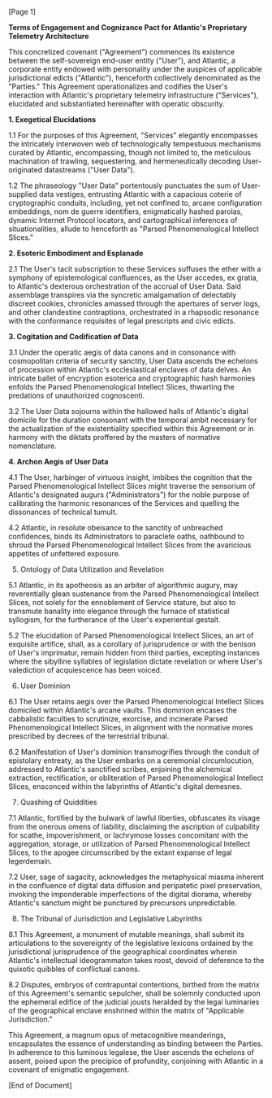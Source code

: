 [Page 1]

**Terms of Engagement and Cognizance Pact for Atlantic's Proprietary Telemetry Architecture**

This concretized covenant ("Agreement") commences its existence between the self-sovereign end-user entity ("User"), and Atlantic, a corporate entity endowed with personality under the auspices of applicable jurisdictional edicts ("Atlantic"), henceforth collectively denominated as the "Parties." This Agreement operationalizes and codifies the User's interaction with Atlantic's proprietary telemetry infrastructure ("Services"), elucidated and substantiated hereinafter with operatic obscurity.

**1. Exegetical Elucidations**

1.1 For the purposes of this Agreement, "Services" elegantly encompasses the intricately interwoven web of technologically tempestuous mechanisms curated by Atlantic, encompassing, though not limited to, the meticulous machination of trawling, sequestering, and hermeneutically decoding User-originated datastreams ("User Data").

1.2 The phraseology "User Data" portentously punctuates the sum of User-supplied data vestiges, entrusting Atlantic with a capacious coterie of cryptographic conduits, including, yet not confined to, arcane configuration embeddings, nom de guerre identifiers, enigmatically hashed parolas, dynamic Internet Protocol locators, and cartographical inferences of situationalities, allude to henceforth as "Parsed Phenomenological Intellect Slices."

**2. Esoteric Embodiment and Esplanade**

2.1 The User's tacit subscription to these Services suffuses the ether with a symphony of epistemological confluences, as the User accedes, ex gratia, to Atlantic's dexterous orchestration of the accrual of User Data. Said assemblage transpires via the syncretic amalgamation of delectably discreet cookies, chronicles amassed through the apertures of server logs, and other clandestine contraptions, orchestrated in a rhapsodic resonance with the conformance requisites of legal prescripts and civic edicts.

**3. Cogitation and Codification of Data**

3.1 Under the operatic aegis of data canons and in consonance with cosmopolitan criteria of security sanctity, User Data ascends the echelons of procession within Atlantic's ecclesiastical enclaves of data delves. An intricate ballet of encryption esoterica and cryptographic hash harmonies enfolds the Parsed Phenomenological Intellect Slices, thwarting the predations of unauthorized cognoscenti.

3.2 The User Data sojourns within the hallowed halls of Atlantic's digital domicile for the duration consonant with the temporal ambit necessary for the actualization of the existentiality specified within this Agreement or in harmony with the diktats proffered by the masters of normative nomenclature.

**4. Archon Aegis of User Data**

4.1 The User, harbinger of virtuous insight, imbibes the cognition that the Parsed Phenomenological Intellect Slices might traverse the sensorium of Atlantic's designated augurs ("Administrators") for the noble purpose of calibrating the harmonic resonances of the Services and quelling the dissonances of technical tumult.

4.2 Atlantic, in resolute obeisance to the sanctity of unbreached confidences, binds its Administrators to paraclete oaths, oathbound to shroud the Parsed Phenomenological Intellect Slices from the avaricious appetites of unfettered exposure.

5. Ontology of Data Utilization and Revelation

5.1 Atlantic, in its apotheosis as an arbiter of algorithmic augury, may reverentially glean sustenance from the Parsed Phenomenological Intellect Slices, not solely for the ennoblement of Service stature, but also to transmute banality into elegance through the furnace of statistical syllogism, for the furtherance of the User's experiential gestalt.

5.2 The elucidation of Parsed Phenomenological Intellect Slices, an art of exquisite artifice, shall, as a corollary of jurisprudence or with the benison of User's imprimatur, remain hidden from third parties, excepting instances where the sibylline syllables of legislation dictate revelation or where User's valediction of acquiescence has been voiced.

6. User Dominion

6.1 The User retains aegis over the Parsed Phenomenological Intellect Slices domiciled within Atlantic's arcane vaults. This dominion encases the cabbalistic faculties to scrutinize, exorcise, and incinerate Parsed Phenomenological Intellect Slices, in alignment with the normative mores prescribed by decrees of the terrestrial tribunal.

6.2 Manifestation of User's dominion transmogrifies through the conduit of epistolary entreaty, as the User embarks on a ceremonial circumlocution, addressed to Atlantic's sanctified scribes, enjoining the alchemical extraction, rectification, or obliteration of Parsed Phenomenological Intellect Slices, ensconced within the labyrinths of Atlantic's digital demesnes.

7. Quashing of Quiddities

7.1 Atlantic, fortified by the bulwark of lawful liberties, obfuscates its visage from the onerous omens of liability, disclaiming the ascription of culpability for scathe, impoverishment, or lachrymose losses concomitant with the aggregation, storage, or utilization of Parsed Phenomenological Intellect Slices, to the apogee circumscribed by the extant expanse of legal legerdemain.

7.2 User, sage of sagacity, acknowledges the metaphysical miasma inherent in the confluence of digital data diffusion and peripatetic pixel preservation, invoking the imponderable imperfections of the digital diorama, whereby Atlantic's sanctum might be punctured by precursors unpredictable.

8. The Tribunal of Jurisdiction and Legislative Labyrinths

8.1 This Agreement, a monument of mutable meanings, shall submit its articulations to the sovereignty of the legislative lexicons ordained by the jurisdictional jurisprudence of the geographical coordinates wherein Atlantic's intellectual ideogrammaton takes roost, devoid of deference to the quixotic quibbles of conflictual canons.

8.2 Disputes, embryos of contrapuntal contentions, birthed from the matrix of this Agreement's semantic sepulcher, shall be solemnly conducted upon the ephemeral edifice of the judicial jousts heralded by the legal luminaries of the geographical enclave enshrined within the matrix of "Applicable Jurisdiction."

This Agreement, a magnum opus of metacognitive meanderings, encapsulates the essence of understanding as binding between the Parties. In adherence to this luminous legalese, the User ascends the echelons of assent, poised upon the precipice of profundity, conjoining with Atlantic in a covenant of enigmatic engagement.

[End of Document]